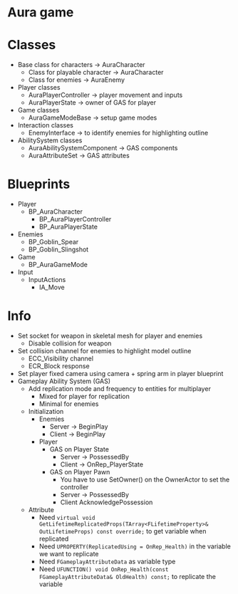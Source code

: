 # Aura game

# Classes
* Base class for characters -> AuraCharacter
  * Class for playable character -> AuraCharacter
  * Class for enemies -> AuraEnemy
* Player classes
  * AuraPlayerController -> player movement and inputs
  * AuraPlayerState -> owner of GAS for player
* Game classes
  * AuraGameModeBase -> setup game modes
* Interaction classes
  * EnemyInterface -> to identify enemies for highlighting outline
* AbilitySystem classes
  * AuraAbilitySystemComponent -> GAS components
  * AuraAttributeSet -> GAS attributes

# Blueprints
  * Player
    * BP_AuraCharacter
      * BP_AuraPlayerController
      * BP_AuraPlayerState
  * Enemies
    * BP_Goblin_Spear
    * BP_Goblin_Slingshot
  * Game
    * BP_AuraGameMode
  * Input
    * InputActions
      * IA_Move

# Info
* Set socket for weapon in skeletal mesh for player and enemies
  * Disable collision for weapon
* Set collision channel for enemies to highlight model outline
  * ECC_Visibility channel
  * ECR_Block response
* Set player fixed camera using camera + spring arm in player blueprint
* Gameplay Ability System (GAS)
  * Add replication mode and frequency to entities for multiplayer
    * Mixed for player for replication
    * Minimal for enemies
  * Initialization
    * Enemies
      * Server -> BeginPlay
      * Client -> BeginPlay
    * Player
      * GAS on Player State
        * Server -> PossessedBy
        * Client -> OnRep_PlayerState
      * GAS on Player Pawn
        * You have to use SetOwner() on the OwnerActor to set the controller 
        * Server -> PossessedBy
        * Client AcknowledgePossession
  * Attribute
    * Need `virtual void GetLifetimeReplicatedProps(TArray<FLifetimeProperty>& OutLifetimeProps) const override;` to get variable when replicated
    * Need `UPROPERTY(ReplicatedUsing = OnRep_Health)` in the variable we want to replicate
    * Need `FGameplayAttributeData` as variable type
    * Need `UFUNCTION() void OnRep_Health(const FGameplayAttributeData& OldHealth) const;` to replicate the variable